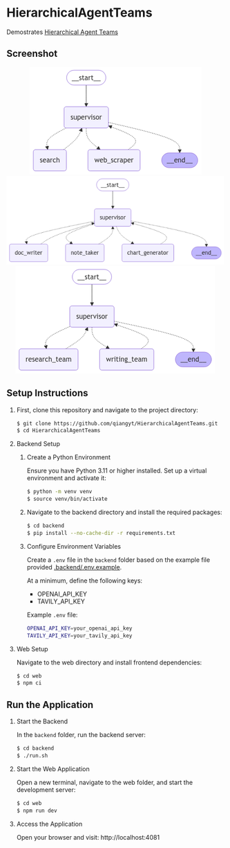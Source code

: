 # HierarchicalAgentTeams

Demostrates [Hierarchical Agent Teams](https://langchain-ai.github.io/langgraph/tutorials/multi_agent/hierarchical_agent_teams/)

## Screenshot

<div align="center">
  <img src="doc/research_graph.png">
  <img src="doc/paper_writing_graph.png">
  <img src="doc/super_graph.png">
</div>

## Setup Instructions

1. First, clone this repository and navigate to the project directory:

   ```bash
   $ git clone https://github.com/qiangyt/HierarchicalAgentTeams.git
   $ cd HierarchicalAgentTeams
   ```

2. Backend Setup

   1. Create a Python Environment
     
      Ensure you have Python 3.11 or higher installed. Set up a virtual environment and activate it:

      ```bash
      $ python -m venv venv
      $ source venv/bin/activate
      ```

   2. Navigate to the backend directory and install the required packages:

      ```bash
      $ cd backend
      $ pip install --no-cache-dir -r requirements.txt
      ```
  
   3. Configure Environment Variables
  
      Create a `.env` file in the `backend` folder based on the example file provided [.backend/.env.example](./backend/.env.example).
     
      At a minimum, define the following keys:

      - OPENAI_API_KEY
      - TAVILY_API_KEY
     
      Example `.env` file:
    
      ```bash
      OPENAI_API_KEY=your_openai_api_key
      TAVILY_API_KEY=your_tavily_api_key
      ```

3. Web Setup
   
    Navigate to the web directory and install frontend dependencies:

    ```bash
    $ cd web
    $ npm ci
    ```

## Run the Application
  
1. Start the Backend

   In the `backend` folder, run the backend server:

   ```bash
   $ cd backend
   $ ./run.sh
   ```

2. Start the Web Application
  
   Open a new terminal, navigate to the web folder, and start the development server:
  
   ```bash
   $ cd web
   $ npm run dev
   ```

3. Access the Application

   Open your browser and visit: http://localhost:4081